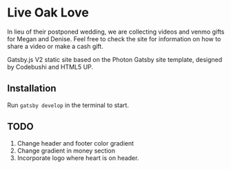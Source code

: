 # Live Oak Love

In lieu of their postponed wedding, we are collecting videos and venmo gifts for Megan and Denise. Feel free to check the site for information on how to share a video or make a cash gift.

Gatsby.js V2 static site based on the Photon Gatsby site template, designed by Codebushi and HTML5 UP.

## Installation

Run `gatsby develop` in the terminal to start.

## TODO

1. Change header and footer color gradient
2. Change gradient in money section
3. Incorporate logo where heart is on header.
